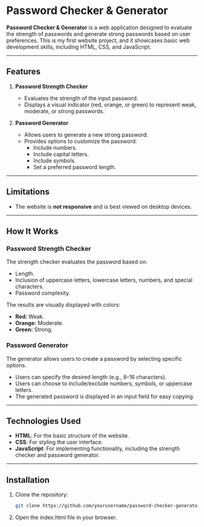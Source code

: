 # Password Checker & Generator

**Password Checker & Generator** is a web application designed to evaluate the strength of passwords and generate strong passwords based on user preferences. This is my first website project, and it showcases basic web development skills, including HTML, CSS, and JavaScript. 

---

## Features

1. **Password Strength Checker**  
   - Evaluates the strength of the input password.  
   - Displays a visual indicator (red, orange, or green) to represent weak, moderate, or strong passwords.  

2. **Password Generator**  
   - Allows users to generate a new strong password.  
   - Provides options to customize the password:  
     - Include numbers.  
     - Include capital letters.  
     - Include symbols.  
     - Set a preferred password length.  

---

## Limitations

- The website is **not responsive** and is best viewed on desktop devices.

---

## How It Works

### Password Strength Checker  
The strength checker evaluates the password based on:  
- Length.  
- Inclusion of uppercase letters, lowercase letters, numbers, and special characters.  
- Password complexity.  

The results are visually displayed with colors:  
- **Red:** Weak.  
- **Orange:** Moderate.  
- **Green:** Strong.  

### Password Generator  
The generator allows users to create a password by selecting specific options.  
- Users can specify the desired length (e.g., 8–16 characters).  
- Users can choose to include/exclude numbers, symbols, or uppercase letters.  
- The generated password is displayed in an input field for easy copying.

---

## Technologies Used  

- **HTML**: For the basic structure of the website.  
- **CSS**: For styling the user interface.  
- **JavaScript**: For implementing functionality, including the strength checker and password generator.

---

## Installation  

1. Clone the repository:  
   ```bash
   git clone https://github.com/yourusername/password-checker-generator.git```
   
2. Open the index.html file in your browser.
